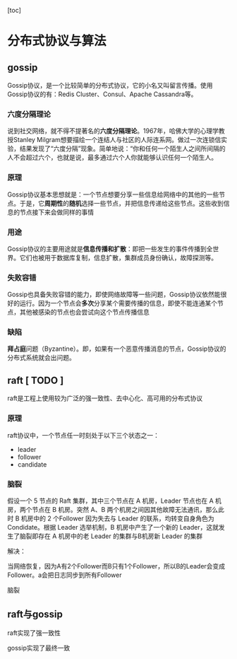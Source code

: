 

[toc]

# 分布式协议与算法

## gossip

Gossip协议，是一个比较简单的分布式协议，它的小名又叫留言传播。使用Gossip协议的有：Redis Cluster、Consul、Apache Cassandra等。



### 六度分隔理论

说到社交网络，就不得不提著名的**六度分隔理论**。1967年，哈佛大学的心理学教授Stanley Milgram想要描绘一个连结人与社区的人际连系网。做过一次连锁信实验，结果发现了“六度分隔”现象。简单地说：“你和任何一个陌生人之间所间隔的人不会超过六个，也就是说，最多通过六个人你就能够认识任何一个陌生人。



### 原理

Gossip协议基本思想就是：一个节点想要分享一些信息给网络中的其他的一些节点。于是，它**周期性**的**随机**选择一些节点，并把信息传递给这些节点。这些收到信息的节点接下来会做同样的事情



### 用途

Gossip协议的主要用途就是**信息传播和扩散**：即把一些发生的事件传播到全世界。它们也被用于数据库复制，信息扩散，集群成员身份确认，故障探测等。



### 失败容错

Gossip也具备失败容错的能力，即使网络故障等一些问题，Gossip协议依然能很好的运行。因为一个节点会**多次**分享某个需要传播的信息，即使不能连通某个节点，其他被感染的节点也会尝试向这个节点传播信息



### 缺陷

**拜占庭**问题（Byzantine）。即，如果有一个恶意传播消息的节点，Gossip协议的分布式系统就会出问题。



## raft [ TODO ]

raft是工程上使用较为广泛的强一致性、去中心化、高可用的分布式协议



### 原理

raft协议中，一个节点任一时刻处于以下三个状态之一：

- leader
- follower
- candidate



### 脑裂

假设一个 5 节点的 Raft 集群，其中三个节点在 A 机房，Leader 节点也在 A 机房，两个节点在 B 机房。突然 A、B 两个机房之间因其他故障无法通讯，那么此时 B 机房中的 2 个Follower 因为失去与 Leader 的联系，均转变自身角色为 Condidate。根据 Leader 选举机制，B 机房中产生了一个新的 Leader，这就发生了脑裂即存在 A 机房中的老 Leader 的集群与B机房新 Leader 的集群

解决：

当网络恢复，因为A有2个Follower而B只有1个Follower，所以B的Leader会变成Follower。a会把日志同步到所有Follower

脑裂







## raft与gossip

raft实现了强一致性

gossip实现了最终一致

